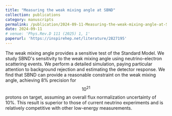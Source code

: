 ```yaml
---
title: "Measuring the weak mixing angle at SBND"
collection: publications
category: manuscripts
permalink: /publication/2024-09-11-Measuring-the-weak-mixing-angle-at-SBND
date: 2024-09-11
# venue: 'Phys.Rev.D 111 (2025) 1, 1'
paperurl: 'https://inspirehep.net/literature/2827195'
---
```


The weak mixing angle provides a sensitive test of the Standard Model. We study SBND's sensitivity to the weak mixing angle using neutrino-electron scattering events. We perform a detailed simulation, paying particular attention to background rejection and estimating the detector response. We find that SBND can provide a reasonable constraint on the weak mixing angle, achieving 8% precision for $$10^{21}$$ protons on target, assuming an overall flux normalization uncertainty of 10%. This result is superior to those of current neutrino experiments and is relatively competitive with other low-energy measurements.
